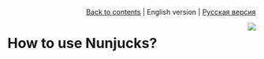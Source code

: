 <p align="right"><a href="README.md">Back to contents</a> | English version | <a href="../ru/how-to-use-nunjucks.md">Русская версия</a></p>

<img src="https://cloud.githubusercontent.com/assets/7034281/17897591/600204cc-695d-11e6-9956-f19aad30f409.png" align="right"/>

# How to use Nunjucks?

